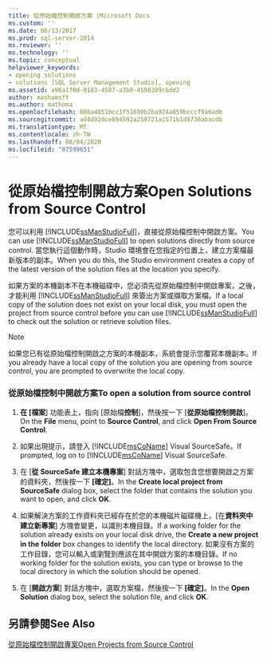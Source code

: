 ```yaml
---
title: 從原始檔控制開啟方案 |Microsoft Docs
ms.custom: ''
ms.date: 06/13/2017
ms.prod: sql-server-2014
ms.reviewer: ''
ms.technology: ''
ms.topic: conceptual
helpviewer_keywords:
- opening solutions
- solutions [SQL Server Management Studio], opening
ms.assetid: a96a1f0d-0183-4587-a3b0-4598309cbdd2
author: mashamsft
ms.author: mathoma
ms.openlocfilehash: 808a4851bcc1f51690b2ba924a859bcccf9a6adb
ms.sourcegitcommit: ad4d92dce894592a259721a1571b1d8736abacdb
ms.translationtype: MT
ms.contentlocale: zh-TW
ms.lasthandoff: 08/04/2020
ms.locfileid: "87599651"
---
```

# <a name="open-solutions-from-source-control"></a><span data-ttu-id="4f8a7-102">從原始檔控制開啟方案</span><span class="sxs-lookup"><span data-stu-id="4f8a7-102">Open Solutions from Source Control</span></span>
  <span data-ttu-id="4f8a7-103">您可以利用 [!INCLUDE[ssManStudioFull](../includes/ssmanstudiofull-md.md)]，直接從原始檔控制中開啟方案。</span><span class="sxs-lookup"><span data-stu-id="4f8a7-103">You can use [!INCLUDE[ssManStudioFull](../includes/ssmanstudiofull-md.md)] to open solutions directly from source control.</span></span> <span data-ttu-id="4f8a7-104">當您執行這個動作時，Studio 環境會在您指定的位置上，建立方案檔最新版本的副本。</span><span class="sxs-lookup"><span data-stu-id="4f8a7-104">When you do this, the Studio environment creates a copy of the latest version of the solution files at the location you specify.</span></span>  
  
 <span data-ttu-id="4f8a7-105">如果方案的本機副本不在本機磁碟中，您必須先從原始檔控制中開啟專案，之後，才能利用 [!INCLUDE[ssManStudioFull](../includes/ssmanstudiofull-md.md)] 來簽出方案或擷取方案檔。</span><span class="sxs-lookup"><span data-stu-id="4f8a7-105">If a local copy of the solution does not exist on your local disk, you must open the project from source control before you can use [!INCLUDE[ssManStudioFull](../includes/ssmanstudiofull-md.md)] to check out the solution or retrieve solution files.</span></span>  
  
> [!NOTE]  
>  <span data-ttu-id="4f8a7-106">如果您已有從原始檔控制開啟之方案的本機副本，系統會提示您覆寫本機副本。</span><span class="sxs-lookup"><span data-stu-id="4f8a7-106">If you already have a local copy of the solution you are opening from source control, you are prompted to overwrite the local copy.</span></span>  
  
### <a name="to-open-a-solution-from-source-control"></a><span data-ttu-id="4f8a7-107">從原始檔控制中開啟方案</span><span class="sxs-lookup"><span data-stu-id="4f8a7-107">To open a solution from source control</span></span>  
  
1.  <span data-ttu-id="4f8a7-108">**在 [檔案**] 功能表上，指向 [原始檔**控制**]，然後按一下 [**從原始檔控制開啟**]。</span><span class="sxs-lookup"><span data-stu-id="4f8a7-108">On the **File** menu, point to **Source Control**, and click **Open From Source Control**.</span></span>  
  
2.  <span data-ttu-id="4f8a7-109">如果出現提示，請登入 [!INCLUDE[msCoName](../includes/msconame-md.md)] Visual SourceSafe。</span><span class="sxs-lookup"><span data-stu-id="4f8a7-109">If prompted, log on to [!INCLUDE[msCoName](../includes/msconame-md.md)] Visual SourceSafe.</span></span>  
  
3.  <span data-ttu-id="4f8a7-110">在 [**從 SourceSafe 建立本機專案**] 對話方塊中，選取包含您想要開啟之方案的資料夾，然後按一下 **[確定]**。</span><span class="sxs-lookup"><span data-stu-id="4f8a7-110">In the **Create local project from SourceSafe** dialog box, select the folder that contains the solution you want to open, and click **OK**.</span></span>  
  
4.  <span data-ttu-id="4f8a7-111">如果解決方案的工作資料夾已經存在於您的本機磁片磁碟機上，[在**資料夾中建立新專案**] 方塊會變更，以識別本機目錄。</span><span class="sxs-lookup"><span data-stu-id="4f8a7-111">If a working folder for the solution already exists on your local disk drive, the **Create a new project in the folder** box changes to identify the local directory.</span></span> <span data-ttu-id="4f8a7-112">如果沒有方案的工作目錄，您可以輸入或瀏覽到應該在其中開啟方案的本機目錄。</span><span class="sxs-lookup"><span data-stu-id="4f8a7-112">If no working folder for the solution exists, you can type or browse to the local directory in which the solution should be opened.</span></span>  
  
5.  <span data-ttu-id="4f8a7-113">在 [**開啟方案**] 對話方塊中，選取方案檔，然後按一下 **[確定]**。</span><span class="sxs-lookup"><span data-stu-id="4f8a7-113">In the **Open Solution** dialog box, select the solution file, and click **OK**.</span></span>  
  
## <a name="see-also"></a><span data-ttu-id="4f8a7-114">另請參閱</span><span class="sxs-lookup"><span data-stu-id="4f8a7-114">See Also</span></span>  
 [<span data-ttu-id="4f8a7-115">從原始檔控制開啟專案</span><span class="sxs-lookup"><span data-stu-id="4f8a7-115">Open Projects from Source Control</span></span>](../../2014/database-engine/open-projects-from-source-control.md)  
  
  
